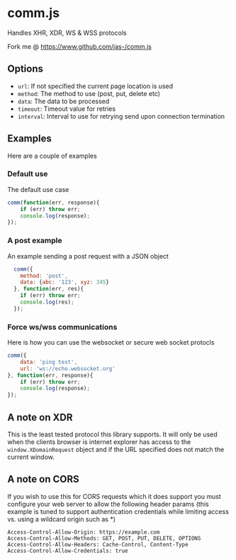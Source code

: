 # comm.js #

Handles XHR, XDR, WS & WSS protocols

Fork me @ https://www.github.com/jas-/comm.js

## Options ##
* `url`: If not specified the current page location is used
* `method`: The method to use (post, put, delete etc)
* `data`: The data to be processed
* `timeout`: Timeout value for retries
* `interval`: Interval to use for retrying send upon connection termination

## Examples ##
Here are a couple of examples

### Default use ###
The default use case

```javascript
comm(function(err, response){
	if (err) throw err;
	console.log(response);
});
```

### A post example ###
An example sending a post request with a JSON object

```javascript
  comm({
    method: 'post',
    data: {abc: '123', xyz: 345}
  }, function(err, res){
    if (err) throw err;
    console.log(res);
  });
```

### Force ws/wss communications ###
Here is how you can use the websocket or secure web socket protocls

```javascript
comm({
	data: 'ping test',
	url: 'ws://echo.websocket.org'
}, function(err, response){
	if (err) throw err;
	console.log(response);
});
```

## A note on XDR ##
This is the least tested protocol this library supports. It will only be used
when the clients browser is internet explorer has access to the `window.XDomainRequest`
object and if the URL specified does not match the current window.

## A note on CORS ##
If you wish to use this for CORS requests which it does support you must configure your web server to allow the following header params (this example is tuned to support authentication credentials while limiting access vs. using a wildcard origin such as *)
```
Access-Control-Allow-Origin: https://example.com
Access-Control-Allow-Methods: GET, POST, PUT, DELETE, OPTIONS
Access-Control-Allow-Headers: Cache-Control, Content-Type
Access-Control-Allow-Credentials: true
```
